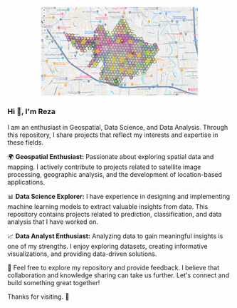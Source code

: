 
<p align="center">
<img src="https://raw.githubusercontent.com/mrezaabdillah/mrezaabdillah/main/image/dashboard.png" alt="background" width="70% style="border-radius: 20px;">
</p>

### Hi 👋, I'm Reza
I am an enthusiast in Geospatial, Data Science, and Data Analysis. Through this repository, I share projects that reflect my interests and expertise in these fields.

🌍 **Geospatial Enthusiast:**
Passionate about exploring spatial data and mapping. I actively contribute to projects related to satellite image processing, geographic analysis, and the development of location-based applications.

📊 **Data Science Explorer:**
I have experience in designing and implementing machine learning models to extract valuable insights from data. This repository contains projects related to prediction, classification, and data analysis that I have worked on.

📈 **Data Analyst Enthusiast:**
Analyzing data to gain meaningful insights is one of my strengths. I enjoy exploring datasets, creating informative visualizations, and providing data-driven solutions.

🚀 Feel free to explore my repository and provide feedback. I believe that collaboration and knowledge sharing can take us further. Let's connect and build something great together!

Thanks for visiting. 🙌

